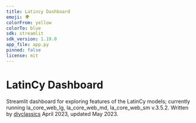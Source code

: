 ```yaml
---
title: Latincy Dashboard
emoji: 🌍
colorFrom: yellow
colorTo: blue
sdk: streamlit
sdk_version: 1.19.0
app_file: app.py
pinned: false
license: mit
---
```


# LatinCy Dashboard

Streamlit dashboard for exploring features of the LatinCy models; currently running la_core_web_lg, la_core_web_md, la_core_web_sm v.3.5.2. Written by [diyclassics](https://github.com/diyclassics) April 2023, updated May 2023.

